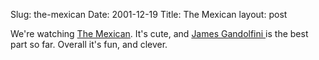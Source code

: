 Slug: the-mexican
Date: 2001-12-19
Title: The Mexican
layout: post

We&#39;re watching <a href="http://us.imdb.com/Title?0236493">The Mexican</a>. It&#39;s cute, and <a href="http://us.imdb.com/Name?Gandolfini,+James">James Gandolfini </a> is the best part so far. Overall it&#39;s fun, and clever.
